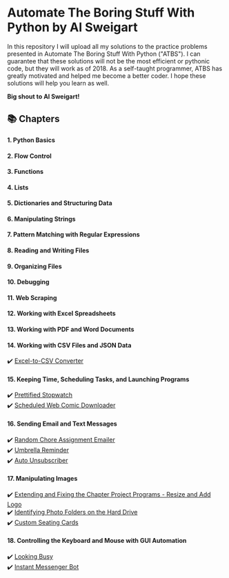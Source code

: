 # Automate The Boring Stuff With Python by Al Sweigart

In this repository I will upload all my solutions to the practice problems presented in Automate The Boring Stuff With Python ("ATBS"). I can guarantee that these solutions will not be the most efficient or pythonic code, but they will work as of 2018. As a self-taught programmer, ATBS has greatly motivated and helped me become a better coder. I hope these solutions will help you learn as well. 

**Big shout to Al Sweigart!**
  
## :books: Chapters
#### 1. Python Basics
#### 2. Flow Control
#### 3. Functions
#### 4. Lists
#### 5. Dictionaries and Structuring Data
#### 6. Manipulating Strings
#### 7. Pattern Matching with Regular Expressions
#### 8. Reading and Writing Files
#### 9. Organizing Files
#### 10. Debugging
#### 11. Web Scraping
#### 12. Working with Excel Spreadsheets
#### 13. Working with PDF and Word Documents
#### 14. Working with CSV Files and JSON Data  
:heavy_check_mark: [Excel-to-CSV Converter](https://github.com/xMNG/Automate-The-Boring-Stuff-With-Python/blob/master/Chapter%2014%20-%20Working%20with%20CSV%20Files%20and%20JSON%20Data/excel_to_csv.py)  
#### 15. Keeping Time, Scheduling Tasks, and Launching Programs
:heavy_check_mark: [Prettified Stopwatch](https://github.com/xMNG/Automate-The-Boring-Stuff-With-Python/blob/master/Chapter%2015%20-%20Keeping%20Time%2C%20Scheduling%20Tasks%2C%20and%20Launching/prettified_stopwatch.py)  
:heavy_check_mark: [Scheduled Web Comic Downloader](https://github.com/xMNG/Automate-The-Boring-Stuff-With-Python/blob/master/Chapter%2015%20-%20Keeping%20Time%2C%20Scheduling%20Tasks%2C%20and%20Launching/multi_comic_update_downloader.py)  
#### 16. Sending Email and Text Messages
:heavy_check_mark: [Random Chore Assignment Emailer](https://github.com/xMNG/Automate-The-Boring-Stuff-With-Python/blob/master/Chapter%2016%20-%20Sending%20Email%20and%20Text%20Messages/random_chore_assignment_emailer.py)  
:heavy_check_mark: [Umbrella Reminder](https://github.com/xMNG/Automate-The-Boring-Stuff-With-Python/blob/master/Chapter%2016%20-%20Sending%20Email%20and%20Text%20Messages/umbrella_reminder.py)  
:heavy_check_mark: [Auto Unsubscriber](https://github.com/xMNG/Automate-The-Boring-Stuff-With-Python/blob/master/Chapter%2016%20-%20Sending%20Email%20and%20Text%20Messages/auto_unsubcriber.py)  
#### 17. Manipulating Images  
:heavy_check_mark: [Extending and Fixing the Chapter Project Programs - Resize and Add Logo](https://github.com/ng-michael/Automate-The-Boring-Stuff-With-Python/blob/master/Chapter%2017%20-%20%20Manipulating%20Images/resize_and_add_logo.py)  
:heavy_check_mark: [Identifying Photo Folders on the Hard Drive](https://github.com/ng-michael/Automate-The-Boring-Stuff-With-Python/blob/master/Chapter%2017%20-%20%20Manipulating%20Images/photo_file_finder.py)  
:heavy_check_mark: [Custom Seating Cards](https://github.com/ng-michael/Automate-The-Boring-Stuff-With-Python/blob/master/Chapter%2017%20-%20%20Manipulating%20Images/custom_seating_cards.py)  
#### 18. Controlling the Keyboard and Mouse with GUI Automation  
:heavy_check_mark: [Looking Busy](https://github.com/xMNG/Automate-The-Boring-Stuff-With-Python/blob/master/Chapter%2018%20-%20Controlling%20the%20Keyboard%20and%20Mouse%20with%20GUI%20Automation/looking_busy.py)  
:heavy_check_mark: [Instant Messenger Bot](https://github.com/xMNG/Automate-The-Boring-Stuff-With-Python/blob/master/Chapter%2018%20-%20Controlling%20the%20Keyboard%20and%20Mouse%20with%20GUI%20Automation/instant_messenger_bot.py)